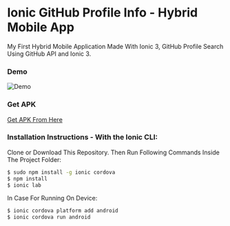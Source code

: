 # Ionic GitHub Profile Info - Hybrid Mobile App

My First Hybrid Mobile Application Made With Ionic 3, GitHub Profile Search Using GitHub API and Ionic 3.

### Demo

![Demo](https://github.com/shindesharad71/Ionic-GitHub-Profile-Info/blob/master/demo.gif?raw=true "Demo")

### Get APK

[Get APK From Here](https://github.com/shindesharad71/Ionic-GitHub-Profile-Info/releases)

### Installation Instructions - With the Ionic CLI:

Clone or Download This Repository. Then Run Following Commands Inside The Project Folder:

```bash
$ sudo npm install -g ionic cordova
$ npm install
$ ionic lab
```

In Case For Running On Device:

```bash
$ ionic cordova platform add android
$ ionic cordova run android
```
